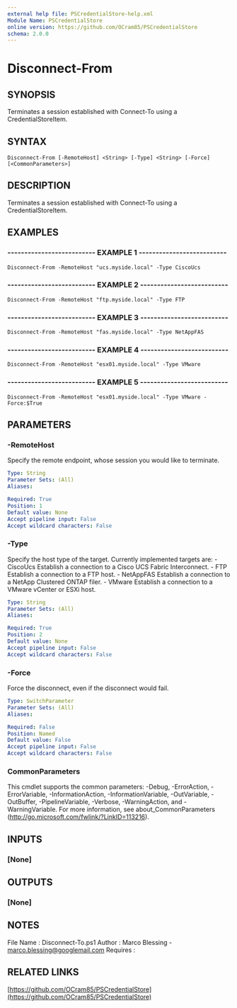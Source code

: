 ```yaml
---
external help file: PSCredentialStore-help.xml
Module Name: PSCredentialStore
online version: https://github.com/OCram85/PSCredentialStore
schema: 2.0.0
---
```


# Disconnect-From

## SYNOPSIS
Terminates a session established with Connect-To using a CredentialStoreItem.

## SYNTAX

```
Disconnect-From [-RemoteHost] <String> [-Type] <String> [-Force] [<CommonParameters>]
```

## DESCRIPTION
Terminates a session established with Connect-To using a CredentialStoreItem.

## EXAMPLES

### -------------------------- EXAMPLE 1 --------------------------
```
Disconnect-From -RemoteHost "ucs.myside.local" -Type CiscoUcs
```

### -------------------------- EXAMPLE 2 --------------------------
```
Disconnect-From -RemoteHost "ftp.myside.local" -Type FTP
```

### -------------------------- EXAMPLE 3 --------------------------
```
Disconnect-From -RemoteHost "fas.myside.local" -Type NetAppFAS
```

### -------------------------- EXAMPLE 4 --------------------------
```
Disconnect-From -RemoteHost "esx01.myside.local" -Type VMware
```

### -------------------------- EXAMPLE 5 --------------------------
```
Disconnect-From -RemoteHost "esx01.myside.local" -Type VMware -Force:$True
```

## PARAMETERS

### -RemoteHost
Specify the remote endpoint, whose session you would like to terminate.

```yaml
Type: String
Parameter Sets: (All)
Aliases: 

Required: True
Position: 1
Default value: None
Accept pipeline input: False
Accept wildcard characters: False
```

### -Type
Specify the host type of the target.
Currently implemented targets are:
    - CiscoUcs     Establish a connection to a Cisco UCS Fabric Interconnect.
    - FTP          Establish a connection to a FTP host.
    - NetAppFAS    Establish a connection to a NetApp Clustered ONTAP filer.
    - VMware       Establish a connection to a VMware vCenter or ESXi host.

```yaml
Type: String
Parameter Sets: (All)
Aliases: 

Required: True
Position: 2
Default value: None
Accept pipeline input: False
Accept wildcard characters: False
```

### -Force
Force the disconnect, even if the disconnect would fail.

```yaml
Type: SwitchParameter
Parameter Sets: (All)
Aliases: 

Required: False
Position: Named
Default value: False
Accept pipeline input: False
Accept wildcard characters: False
```

### CommonParameters
This cmdlet supports the common parameters: -Debug, -ErrorAction, -ErrorVariable, -InformationAction, -InformationVariable, -OutVariable, -OutBuffer, -PipelineVariable, -Verbose, -WarningAction, and -WarningVariable. For more information, see about_CommonParameters (http://go.microsoft.com/fwlink/?LinkID=113216).

## INPUTS

### [None]

## OUTPUTS

### [None]

## NOTES
File Name   : Disconnect-To.ps1
Author      : Marco Blessing - marco.blessing@googlemail.com
Requires    :

## RELATED LINKS

[https://github.com/OCram85/PSCredentialStore](https://github.com/OCram85/PSCredentialStore)

